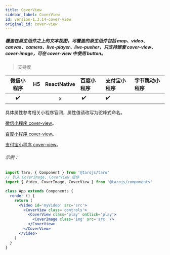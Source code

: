 ```yaml
---
title: CoverView
sidebar_label: CoverView
id: version-1.3.14-cover-view
original_id: cover-view
---
```


##### 覆盖在原生组件之上的文本视图，可覆盖的原生组件包括 map、video、canvas、camera、live-player、live-pusher，只支持嵌套 cover-view、cover-image，可在 cover-view 中使用 button。


> 支持度

| 微信小程序 | H5 | ReactNative | 百度小程序 | 支付宝小程序 | 字节跳动小程序 |
| :-: | :-: | :-: | :- | :- | :- |
| ✔️ |  | x | ️ ✔️  | ✔️  | |

具体属性参考相关小程序官网，属性值请改写为驼峰式命名。


[微信小程序 cover-view](https://developers.weixin.qq.com/miniprogram/dev/component/cover-view.html)。

[百度小程序 cover-view](https://smartprogram.baidu.com/docs/develop/component/view/#cover-view)。

[支付宝小程序 cover-view](https://docs.alipay.com/mini/component/cover-view)。

###### 示例：
```jsx
import Taro, { Component } from '@tarojs/taro'
// 引入 CoverImage, CoverView 组件
import { Video, CoverImage, CoverView } from '@tarojs/components'

class App extends Components {
  render () {
    return (
      <Video id='myVideo' src='src'>
        <CoverView class='controls'>
          <CoverView class='play' onClick='play'>
            <CoverImage class='img' src='src' />
          </CoverView>
        </CoverView>
      </Video>
    )
  }
}
```

